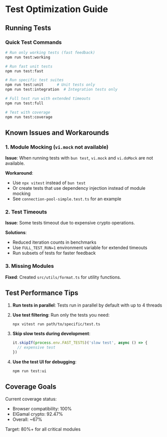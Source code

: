 # Test Optimization Guide

## Running Tests

### Quick Test Commands

```bash
# Run only working tests (fast feedback)
npm run test:working

# Run fast unit tests 
npm run test:fast

# Run specific test suites
npm run test:unit      # Unit tests only
npm run test:integration  # Integration tests only

# Full test run with extended timeouts
npm run test:full

# Test with coverage
npm run test:coverage
```

## Known Issues and Workarounds

### 1. Module Mocking (`vi.mock` not available)

**Issue**: When running tests with `bun test`, `vi.mock` and `vi.doMock` are not available.

**Workaround**: 
- Use `npx vitest` instead of `bun test`
- Or create tests that use dependency injection instead of module mocking
- See `connection-pool-simple.test.ts` for an example

### 2. Test Timeouts

**Issue**: Some tests timeout due to expensive crypto operations.

**Solutions**:
- Reduced iteration counts in benchmarks
- Use `FULL_TEST_RUN=1` environment variable for extended timeouts
- Run subsets of tests for faster feedback

### 3. Missing Modules

**Fixed**: Created `src/utils/format.ts` for utility functions.

## Test Performance Tips

1. **Run tests in parallel**: Tests run in parallel by default with up to 4 threads

2. **Use test filtering**: Run only the tests you need:
   ```bash
   npx vitest run path/to/specific/test.ts
   ```

3. **Skip slow tests during development**:
   ```typescript
   it.skipIf(process.env.FAST_TESTS)('slow test', async () => {
     // expensive test
   })
   ```

4. **Use the test UI for debugging**:
   ```bash
   npm run test:ui
   ```

## Coverage Goals

Current coverage status:
- Browser compatibility: 100%
- ElGamal crypto: 92.47%
- Overall: ~67%

Target: 80%+ for all critical modules
